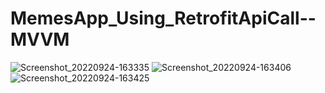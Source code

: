 # MemesApp_Using_RetrofitApiCall--MVVM


![Screenshot_20220924-163335](https://user-images.githubusercontent.com/99747794/192094540-fb3e451d-ef7b-4caa-862e-d03c800377fa.jpg)
![Screenshot_20220924-163406](https://user-images.githubusercontent.com/99747794/192094548-8a13c61f-941e-4485-9631-ab4d28a22f5d.jpg)
![Screenshot_20220924-163425](https://user-images.githubusercontent.com/99747794/192094556-7b154835-2f2c-4e8f-bf72-7fc016cc6941.jpg)
